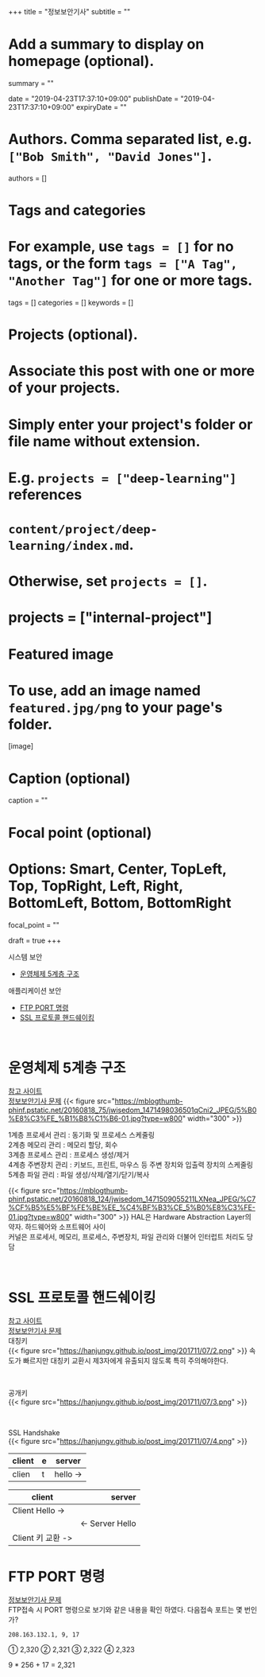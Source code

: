 +++
title = "정보보안기사"
subtitle = ""

# Add a summary to display on homepage (optional).
summary = ""

date = "2019-04-23T17:37:10+09:00"
publishDate = "2019-04-23T17:37:10+09:00"
expiryDate = ""

# Authors. Comma separated list, e.g. `["Bob Smith", "David Jones"]`.
authors = []

# Tags and categories
# For example, use `tags = []` for no tags, or the form `tags = ["A Tag", "Another Tag"]` for one or more tags.
tags = []
categories = []
keywords = []

# Projects (optional).
#   Associate this post with one or more of your projects.
#   Simply enter your project's folder or file name without extension.
#   E.g. `projects = ["deep-learning"]` references 
#   `content/project/deep-learning/index.md`.
#   Otherwise, set `projects = []`.
# projects = ["internal-project"]

# Featured image
# To use, add an image named `featured.jpg/png` to your page's folder. 
[image]
  # Caption (optional)
  caption = ""

  # Focal point (optional)
  # Options: Smart, Center, TopLeft, Top, TopRight, Left, Right, BottomLeft, Bottom, BottomRight
  focal_point = ""

draft = true
+++

시스템 보안  
- [운영체제 5계층 구조](#운영체제-5계층-구조)

애플리케이션 보안  
- [FTP PORT 명령](#ftp-port-명령)  
- [SSL 프로토콜 핸드쉐이킹](#ssl-프로토콜-핸드쉐이킹)
  
<br>
  
# 운영체제 5계층 구조
[참고 사이트](https://m.blog.naver.com/PostView.nhn?blogId=jwisedom&logNo=220790829583&proxyReferer=https%3A%2F%2Fwww.google.com%2F)  
[정보보안기사 문제](http://q.fran.kr/%EB%AC%B8%EC%A0%9C/3030)
{{< figure src="https://mblogthumb-phinf.pstatic.net/20160818_75/jwisedom_1471498036501qCni2_JPEG/5%B0%E8%C3%FE_%B1%B8%C1%B6-01.jpg?type=w800" width="300" >}}

1계층 프로세서 관리 : 동기화 및 프로세스 스케줄링  
2계층 메모리 관리 : 메모리 할당, 회수  
3계층 프로세스 관리 : 프로세스 생성/제거  
4계층 주변장치 관리 : 키보드, 프린트, 마우스 등 주변 장치와 입출력 장치의 스케줄링  
5계층 파일 관리 : 파일 생성/삭제/열기/닫기/복사  
  

{{< figure src="https://mblogthumb-phinf.pstatic.net/20160818_124/jwisedom_1471509055211LXNea_JPEG/%C7%CF%B5%E5%BF%FE%BE%EE_%C4%BF%B3%CE_5%B0%E8%C3%FE-01.jpg?type=w800" width="300" >}}
HAL은 Hardware Abstraction Layer의 약자. 하드웨어와 소프트웨어 사이  
커널은 프로세서, 메모리, 프로세스, 주변장치, 파일 관리와 더불어 인터럽트 처리도 당담  
  
<br>
  
# SSL 프로토콜 핸드쉐이킹
[참고 사이트](https://hanjungv.github.io/2017-11-07-1_CS_SSL/)  
[정보보안기사 문제](http://q.fran.kr/문제/4248)  
대칭키  
{{< figure src="https://hanjungv.github.io/post_img/201711/07/2.png" >}}
속도가 빠르지만 대칭키 교환시 제3자에게 유출되지 않도록 특히 주의해야한다.  
  
<br>
  
공개키  
{{< figure src="https://hanjungv.github.io/post_img/201711/07/3.png" >}}
  
<br>
  
SSL Handshake  
{{< figure src="https://hanjungv.github.io/post_img/201711/07/4.png" >}}

| client | e | server |  
|--------|--|--------|  
|   clien | t | hello ->|  

| client | server |
|--------|--------:|
| Client Hello -> ||
|| <- Server Hello |
| Client 키 교환 -> ||

# FTP PORT 명령
[정보보안기사 문제](http://q.fran.kr/문제/4632)  
FTP접속 시 PORT 명령으로 보기와 같은 내용을 확인 하였다. 다음접속 포트는 몇 번인가?
```
208.163.132.1, 9, 17
```
① 2,320
② 2,321
③ 2,322
④ 2,323

9 * 256 + 17 = 2,321  
